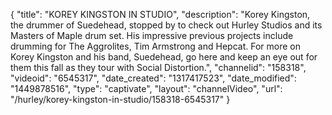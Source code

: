 {
    "title": "KOREY KINGSTON IN STUDIO",
    "description": "Korey Kingston, the drummer of Suedehead, stopped by to check out Hurley Studios and its Masters of Maple drum set. His impressive previous projects include drumming for The Aggrolites, Tim Armstrong and Hepcat. For more on Korey Kingston and his band, Suedehead, go here and keep an eye out for them this fall as they tour with Social Distortion.",
    "channelid": "158318",
    "videoid": "6545317",
    "date_created": "1317417523",
    "date_modified": "1449878516",
    "type": "captivate",
    "layout": "channelVideo",
    "url": "\/hurley\/korey-kingston-in-studio\/158318-6545317"
}